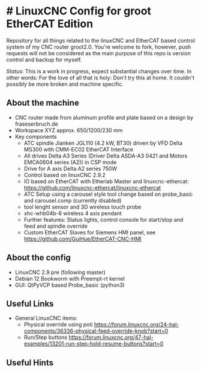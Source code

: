 # # LinuxCNC Config for groot EtherCAT Edition
Repository for all things related to the linuxCNC and EtherCAT based control system of my CNC router groot2.0. You're welcome to fork, however, push requests will not be considered as the main purpose of this repo is version control and backup for myself.

_Status_: This is a work in progress, expect substantial changes over time. In other words: For the love of all that is holy: Don't try this at home. It couldn't possibly be more broken and machine specific.

## About the machine
* CNC router made from aluminum profile and plate based on a design by fraseserbruch.de
* Workspace XYZ approx. 650/1200/230 mm
* Key components
    * ATC spindle Jianken JGL110 (4.2 kW, BT30) driven by VFD Delta MS300 with CMM-EC02 EtherCAT Interface
    * All drives Delta A3 Series (Driver Delta ASDA-A3 0421 and Motors EMCA0604 series (A2)) in CSP mode
    * Drive for A axis Delta A2 series 750W
    * Control based on linuxCNC 2.9.2 
    * IO based on EtherCAT with Etherlab Master and linuxcnc-ethercat: https://github.com/linuxcnc-ethercat/linuxcnc-ethercat
    * ATC Setup using a carousel style tool change based on probe_basic and carousel.comp (currently disabled)
    * tool lenght sensor and 3D wireless touch probe
    * xhc-whb04b-6 wireless 4 axis pendant
    * Further features: Status lights, control console for start/stop and feed and spindle override
    * Custom EtherCAT Slaves for Siemens HMI panel, see https://github.com/GuiHue/EtherCAT-CNC-HMI

## About the config
* LinuxCNC 2.9 pre (following master)
* Debian 12 Bookworm with Preempt-rt kernel 
* GUI: QtPyVCP based Probe_basic (python3) 

## Useful Links 
* General LinuxCNC items:
    * Physical override using poti https://forum.linuxcnc.org/24-hal-components/36336-physical-feed-override-knob?start=0
    * Run/Step buttons https://forum.linuxcnc.org/47-hal-examples/13201-run-step-hold-resume-buttons?start=0
    


## Useful Hints
